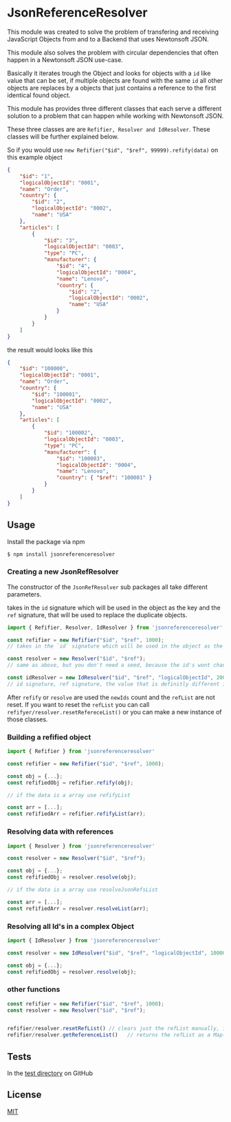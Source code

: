 # JsonReferenceResolver

This module was created to solve the problem of transfering and receiving JavaScript Objects from and to a Backend that uses Newtonsoft JSON. 

This module also solves the problem with circular dependencies that often happen in a Newtonsoft JSON use-case. 

Basically it iterates trough the Object and looks for objects with a `id` like value that can be set, if multiple objects are found with the same `id` all other objects are replaces by a objects that just contains a reference to the first identical found object.

This module has provides three different classes that each serve a different solution to a problem that can happen while working with Newtonsoft JSON.

These three classes are are `Refifier, Resolver and IdResolver`. These classes will be further explained below. 

So if you would use `new Refifier("$id", "$ref", 99999).refify(data)` on this example object

```json
{
    "$id": "1",
    "logicalObjectId": "0001",
    "name": "Order",
    "country": {
        "$id": "2",
        "logicalObjectId": "0002",
        "name": "USA"
    },
    "articles": [
        {
            "$id": "3",
            "logicalObjectId": "0003",
            "type": "PC",
            "manufacturer": {
                "$id": "4",
                "logicalObjectId": "0004",
                "name": "Lenovo",
                "country": {
        			"$id": "2",
                    "logicalObjectId": "0002",
        			"name": "USA"
    			}
            }
        }
    ] 
}
```

the result would looks like this 

```json
{
    "$id": "100000",
    "logicalObjectId": "0001",
    "name": "Order",
    "country": {
        "$id": "100001",
        "logicalObjectId": "0002",
        "name": "USA"
    },
    "articles": [
        {
            "$id": "100002",
            "logicalObjectId": "0003",
            "type": "PC",
            "manufacturer": {
                "$id": "100003",
                "logicalObjectId": "0004",
                "name": "Lenovo",
                "country": { "$ref": "100001" }
            }
        }
    ] 
}
```



## Usage

Install the package via npm

```bash
$ npm install jsonreferenceresolver
```

### Creating a new JsonRefResolver

The constructor of the `JsonRefResolver` sub packages all take different parameters.



takes in the `id` signature which will be used in the object as the key and the `ref` signature, that will be used to replace the duplicate objects.

```javascript
import { Refifier, Resolver, IdResolver } from 'jsonreferenceresolver'

const refifier = new Refifier("$id", "$ref", 1000);
// takes in the `id` signature which will be used in the object as the key, the `ref` signature, that will be used to replace the duplicate objects and a seed which is the startvalue of the new `ids`.

const resolver = new Resolver("$id", "$ref");
// same as above, but you don't need a seed, because the id's wont change 

const idResolver = new IdResolver("$id", "$ref", "logicalObjectId", 2000);
// id signature, ref signature, the value that is definitly different in every object, seed
```

After `refify` or `resolve` are used the `newIds` count and the `refList` are not reset. If you want to reset the `refList` you can call `refifyer/resolver.resetRefereceList()` or you can make a new instance of those classes.

### Building a refified object

```javascript
import { Refifier } from 'jsonreferenceresolver'

const refifier = new Refifier("$id", "$ref", 1000);

const obj = {...};
const refifiedObj = refifier.refify(obj);

// if the data is a array use refifyList

const arr = [...];
const refifiedArr = refifier.refifyList(arr);
```



### Resolving data with references

```javascript
import { Resolver } from 'jsonreferenceresolver'

const resolver = new Resolver("$id", "$ref");

const obj = {...};
const refifiedObj = resolver.resolve(obj);

// if the data is a array use resolveJsonRefsList

const arr = [...];
const refifiedArr = resolver.resolveList(arr);
```



### Resolving all Id's in a complex Object

```javascript
import { IdResolver } from 'jsonreferenceresolver'

const resolver = new IdResolver("$id", "$ref", "logicalObjectId", 10000);

const obj = {...};
const refifiedObj = resolver.resolve(obj);
```





### other functions

```javascript
const refifier = new Refifier("$id", "$ref", 1000);
const resolver = new Resolver("$id", "$ref");


refifier/resolver.resetRefList() // clears just the refList manually, if the building should be done with continuous ids
refifier/resolver.getReferenceList()   // returns the refList as a Map() object or as an Array
```



## Tests

In the [test directory](https://github.com/dinsicherheitstechnik/jsonreferenceresolver/tree/master/tests) on GitHub



## License 

[MIT](https://github.com/dinsicherheitstechnik/jsonreferenceresolver/blob/master/LICENSE)